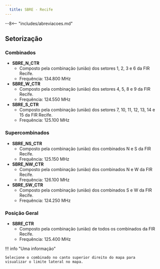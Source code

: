 ```yaml
---
  title: SBRE - Recife
---
```


--8<-- "includes/abreviacoes.md"

## Setorização

### Combinados
- **SBRE_N_CTR**
    - Composto pela combinação (união) dos setores 1, 2, 3 e 6 da FIR Recife.
    - Frequência: 134.800 MHz
- **SBRE_W_CTR**
    - Composto pela combinação (união) dos setores 4, 5, 8 e 9 da FIR Recife.
    - Frequência: 124.550 MHz
- **SBRE_S_CTR**
    - Composto pela combinação (união) dos setores 7, 10, 11, 12, 13, 14 e 15 da FIR Recife.
    - Frequência: 125.100 MHz
### Supercombinados
- **SBRE_NS_CTR**
    - Composto pela combinação (união) dos combinados N e S da FIR Recife.
    - Frequência: 125.150 MHz
- **SBRE_NW_CTR**
    - Composto pela combinação (união) dos combinados N e W da FIR Recife.
    - Frequência: 126.100 MHz
- **SBRE_SW_CTR**
    - Composto pela combinação (união) dos combinados S e W da FIR Recife.
    - Frequência: 124.250 MHz
### Posição Geral
- **SBRE_CTR**
    - Composto pela combinação (união) de todos os combinados da FIR Recife.
    - Frequência: 125.400 MHz

 <!-- ![](sbre.png){ : style="height:800px" } -->


!!! info "Uma informação"

    Selecione o combinado no canto superior direito do mapa para visualizar o limite lateral no mapa.


<div id="mapa1" class="mapa"></div>

<!--
Daqui pra baixo, são os mapas.
-->
<link rel="stylesheet" href="https://unpkg.com/leaflet@1.9.4/dist/leaflet.css"
   integrity="sha256-p4NxAoJBhIIN+hmNHrzRCf9tD/miZyoHS5obTRR9BMY="
   crossorigin=""/>
<script src="https://unpkg.com/leaflet@1.9.4/dist/leaflet.js"
   integrity="sha256-20nQCchB9co0qIjJZRGuk2/Z9VM+kNiyxNV1lvTlZBo="
   crossorigin=""></script>
<script src="https://cdn.jsdelivr.net/npm/leaflet-geometryutil@0.10.2/src/leaflet.geometryutil.min.js"></script>
<script src="https://cdn.jsdelivr.net/npm/leaflet-arrowheads@1.4.0/src/leaflet-arrowheads.min.js"></script>

<style>
    .mapa { height: 680px }
</style>

<script>

const cores = {
    ciano: '#2dd4bf',
    rosa: '#f472b6',
    verde: '#a3e635',
    amarelo: '#fbbf24',
    vermelho: '#f87171'
}

const configMapa = {
    zoomMin: 3,
    zoomMax: 14,
    zoomPadrao: 5,
    pontoCentral: [-9.382442, -38.714408],
    tileMapaUrlSatelite: 'https://server.arcgisonline.com/ArcGIS/rest/services/World_Imagery/MapServer/tile/{z}/{y}/{x}',
    tileMapaUrlStadia: 'https://tiles.stadiamaps.com/tiles/alidade_smooth/{z}/{x}/{y}{r}.png',
    tileMapaUrlStadiaDark: 'https://tiles.stadiamaps.com/tiles/alidade_smooth_dark/{z}/{x}/{y}{r}.png',
    tileMapaUrlEscuro: 'https://{s}.basemaps.cartocdn.com/dark_all/{z}/{x}/{y}{r}.png',
    tileMapaUrlClaro: 'https://{s}.basemaps.cartocdn.com/light_all/{z}/{x}/{y}{r}.png',
    tileMapaUrlOsm: 'https://tile.openstreetmap.org/{z}/{x}/{y}.png',
    tileMapaUrlOPNV: 'https://tileserver.memomaps.de/tilegen/{z}/{x}/{y}.png',
};

function reverteCoord(arrayOrig) {
    arrayOrig.forEach(function(part, index, array) {
        array[index][2] = array[index][0]
        array[index][0] = array[index][1]
        array[index][1] = array[index][2]
        array[index][2] = ""
    });
    return arrayOrig
}

const sbre = [ [-35.4608, -1.7439], [-36.2217, -1.3619], [-37.9531, -0.4917], [-39, 0], [-39.9331, 0.5036], [-40.7822, 0.9303], [-41.7, -1.7569], [-41.8556, -2.1744], [-42.086944, -2.855278], [-42.1475, -3.03], [-42.368056, -3.686111], [-42.523889, -4.176944], [-42.979444, -4.398611], [-43.157778, -4.485278], [-43.182573, -4.510323], [-43.386389, -4.703611], [-44.201389, -6.094444], [-44.796667, -6.304444], [-45.780278, -8.143611], [-46.672222, -8.86], [-47.150833, -9.530556], [-47.315278, -10.328611], [-46.934722, -11.848889], [-46.891111, -12.021944], [-45.62204, -13.306131], [-45.278124, -13.796406], [-45.010227, -14.217837], [-44.580004, -14.779477], [-44.251448, -15.354465], [-44.095833, -15.626499], [-42.819853, -16.378574], [-42.337778, -16.624722], [-41.820556, -16.948333], [-42.448056, -18.758056], [-42.440556, -19.105], [-42.479444, -19.463056], [-42.526944, -20.003333], [-42.752222, -20.411667], [-42.594444, -20.460833], [-42.316668, -20.533343], [-42.000004, -20.61667], [-41.400004, -20.48334], [-40.975556, -20.406111], [-40.8205, -20.694833], [-40.674833, -20.807667], [-40.5675, -20.901667], [-40.409614, -20.924606], [-40.348833, -20.933333], [-40.251833, -20.947333], [-40.007222, -20.866389], [-39.8122, -20.745], [-39.678, -20.598], [-39.6257, -20.5074], [-38.3444, -19.7896], [-37.6728, -18.8625], [-38.2428, -18.6793], [-37.6216, -17.4696], [-37.0281, -16.2961], [-35.8551, -14.6957], [-35.0828, -13.6253], [-34.4171, -12.7023], [-33.7561, -11.7775], [-32.9956, -10.7084], [-31.8644, -9.1011], [-30.1192, -6.5894], [-28.3914, -4.0714], [-29.2432, -3.6192], [-31.2094, -3.3882], [-32.1211, -3.2717], [-33.5089, -2.6381], [-34.8803, -2.0189] ]
const sbre_n = [ [-35.4608, -1.7439], [-36.2217, -1.3619], [-37.9531, -0.4917], [-39, 0], [-39.9331, 0.5036], [-40.7822, 0.9303], [-41.7, -1.7569], [-41.8556, -2.1744], [-42.086944, -2.855278], [-42.1475, -3.03], [-42.368056, -3.686111], [-42.523889, -4.176944], [-42.979444, -4.398611], [-42.983739, -4.4197], [-42.825, -5.0625], [-42.263344, -5.404994], [-40.364167, -6.548333], [-39.274722, -7.213611], [-38.255, -7.453611], [-38.200556, -7.771944], [-38.250833, -9.406389], [-38.700278, -10.100278], [-37.67785, -10.67154], [-37.389167, -10.832], [-37.077353, -10.981925], [-36.411614, -11.097711], [-36.2365, -11.128056], [-34.363889, -11.595278], [-33.7561, -11.7775], [-32.9956, -10.7084], [-31.8644, -9.1011], [-30.1192, -6.5894], [-28.3914, -4.0714], [-29.2432, -3.6192], [-31.2094, -3.3882], [-32.1211, -3.2717], [-33.5089, -2.6381], [-34.8803, -2.0189] ]
const sbre_w = [ [-40.364167, -6.548333], [-42.263344, -5.404994], [-42.825, -5.0625], [-42.983739, -4.4197], [-42.979444, -4.398611], [-43.157778, -4.485278], [-43.182573, -4.510323], [-43.386389, -4.703611], [-44.201389, -6.094444], [-44.796667, -6.304444], [-45.780278, -8.143611], [-46.672222, -8.86], [-47.150833, -9.530556], [-47.315278, -10.328611], [-46.934722, -11.848889], [-46.891111, -12.021944], [-45.62204, -13.306131], [-45.278124, -13.796406], [-45.010227, -14.217837], [-44.580004, -14.779477], [-44.251448, -15.354465], [-44.095833, -15.626499], [-42.819853, -16.378574], [-41.18, -14.316944], [-40.2725, -12.638333], [-40.1, -12.24], [-38.700278, -10.100278], [-38.250833, -9.406389], [-38.200556, -7.771944], [-38.255, -7.453611], [-39.274722, -7.213611] ]
const sbre_s = [ [-35.0828, -13.6253], [-34.4171, -12.7023], [-33.7561, -11.7775], [-34.363889, -11.595278], [-36.2365, -11.128056], [-36.411614, -11.097711], [-37.077353, -10.981925], [-37.389167, -10.832], [-37.67785, -10.67154], [-38.700278, -10.100278], [-40.1, -12.24], [-40.2725, -12.638333], [-41.18, -14.316944], [-42.819853, -16.378574], [-42.337778, -16.624722], [-41.820556, -16.948333], [-42.448056, -18.758056], [-42.440556, -19.105], [-42.479444, -19.463056], [-42.526944, -20.003333], [-42.752222, -20.411667], [-42.594444, -20.460833], [-42.316668, -20.533343], [-42.000004, -20.61667], [-41.400004, -20.48334], [-40.975556, -20.406111], [-40.8205, -20.694833], [-40.674833, -20.807667], [-40.5675, -20.901667], [-40.409614, -20.924606], [-40.348833, -20.933333], [-40.251833, -20.947333], [-40.007222, -20.866389], [-39.8122, -20.745], [-39.678, -20.598], [-39.6257, -20.5074], [-38.3444, -19.7896], [-37.6728, -18.8625], [-38.2428, -18.6793], [-37.6216, -17.4696], [-37.0281, -16.2961], [-35.8551, -14.6957] ]
const sbre_ns = [ [-35.4608, -1.7439], [-36.2217, -1.3619], [-37.9531, -0.4917], [-39, 0], [-39.9331, 0.5036], [-40.7822, 0.9303], [-41.7, -1.7569], [-41.8556, -2.1744], [-42.086944, -2.855278], [-42.1475, -3.03], [-42.368056, -3.686111], [-42.523889, -4.176944], [-42.979444, -4.398611], [-42.983739, -4.4197], [-42.825, -5.0625], [-42.263344, -5.404994], [-40.364167, -6.548333], [-39.274722, -7.213611], [-38.255, -7.453611], [-38.200556, -7.771944], [-38.250833, -9.406389], [-38.700278, -10.100278], [-40.1, -12.24], [-40.2725, -12.638333], [-41.18, -14.316944], [-42.819853, -16.378574], [-42.337778, -16.624722], [-41.820556, -16.948333], [-42.448056, -18.758056], [-42.440556, -19.105], [-42.479444, -19.463056], [-42.526944, -20.003333], [-42.752222, -20.411667], [-42.594444, -20.460833], [-42.316668, -20.533343], [-42.000004, -20.61667], [-41.400004, -20.48334], [-40.975556, -20.406111], [-40.8205, -20.694833], [-40.674833, -20.807667], [-40.5675, -20.901667], [-40.409614, -20.924606], [-40.348833, -20.933333], [-40.251833, -20.947333], [-40.007222, -20.866389], [-39.8122, -20.745], [-39.678, -20.598], [-39.6257, -20.5074], [-38.3444, -19.7896], [-37.6728, -18.8625], [-38.2428, -18.6793], [-37.6216, -17.4696], [-37.0281, -16.2961], [-35.8551, -14.6957], [-35.0828, -13.6253], [-34.4171, -12.7023], [-33.7561, -11.7775], [-32.9956, -10.7084], [-31.8644, -9.1011], [-30.1192, -6.5894], [-28.3914, -4.0714], [-29.2432, -3.6192], [-31.2094, -3.3882], [-32.1211, -3.2717], [-33.5089, -2.6381], [-34.8803, -2.0189] ]
const sbre_nw = [ [-35.4608, -1.7439], [-36.2217, -1.3619], [-37.9531, -0.4917], [-39, 0], [-39.9331, 0.5036], [-40.7822, 0.9303], [-41.7, -1.7569], [-41.8556, -2.1744], [-42.086944, -2.855278], [-42.1475, -3.03], [-42.368056, -3.686111], [-42.523889, -4.176944], [-42.979444, -4.398611], [-43.157778, -4.485278], [-43.182573, -4.510323], [-43.386389, -4.703611], [-44.201389, -6.094444], [-44.796667, -6.304444], [-45.780278, -8.143611], [-46.672222, -8.86], [-47.150833, -9.530556], [-47.315278, -10.328611], [-46.934722, -11.848889], [-46.891111, -12.021944], [-45.62204, -13.306131], [-45.278124, -13.796406], [-45.010227, -14.217837], [-44.580004, -14.779477], [-44.251448, -15.354465], [-44.095833, -15.626499], [-42.819853, -16.378574], [-41.18, -14.316944], [-40.2725, -12.638333], [-40.1, -12.24], [-38.700278, -10.100278], [-37.67785, -10.67154], [-37.389167, -10.832], [-37.077353, -10.981925], [-36.411614, -11.097711], [-36.2365, -11.128056], [-34.363889, -11.595278], [-33.7561, -11.7775], [-32.9956, -10.7084], [-31.8644, -9.1011], [-30.1192, -6.5894], [-28.3914, -4.0714], [-29.2432, -3.6192], [-31.2094, -3.3882], [-32.1211, -3.2717], [-33.5089, -2.6381], [-34.8803, -2.0189] ]
const sbre_sw = [ [-42.979444, -4.398611], [-43.157778, -4.485278], [-43.182573, -4.510323], [-43.386389, -4.703611], [-44.201389, -6.094444], [-44.796667, -6.304444], [-45.780278, -8.143611], [-46.672222, -8.86], [-47.150833, -9.530556], [-47.315278, -10.328611], [-46.934722, -11.848889], [-46.891111, -12.021944], [-45.62204, -13.306131], [-45.278124, -13.796406], [-45.010227, -14.217837], [-44.580004, -14.779477], [-44.251448, -15.354465], [-44.095833, -15.626499], [-42.819853, -16.378574], [-42.337778, -16.624722], [-41.820556, -16.948333], [-42.448056, -18.758056], [-42.440556, -19.105], [-42.479444, -19.463056], [-42.526944, -20.003333], [-42.752222, -20.411667], [-42.594444, -20.460833], [-42.316668, -20.533343], [-42.000004, -20.61667], [-41.400004, -20.48334], [-40.975556, -20.406111], [-40.8205, -20.694833], [-40.674833, -20.807667], [-40.5675, -20.901667], [-40.409614, -20.924606], [-40.348833, -20.933333], [-40.251833, -20.947333], [-40.007222, -20.866389], [-39.8122, -20.745], [-39.678, -20.598], [-39.6257, -20.5074], [-38.3444, -19.7896], [-37.6728, -18.8625], [-38.2428, -18.6793], [-37.6216, -17.4696], [-37.0281, -16.2961], [-35.8551, -14.6957], [-35.0828, -13.6253], [-34.4171, -12.7023], [-33.7561, -11.7775], [-34.363889, -11.595278], [-36.2365, -11.128056], [-36.411614, -11.097711], [-37.077353, -10.981925], [-37.389167, -10.832], [-37.67785, -10.67154], [-38.700278, -10.100278], [-38.250833, -9.406389], [-38.200556, -7.771944], [-38.255, -7.453611], [-39.274722, -7.213611] ]

var sbrePolygon = L.polygon(reverteCoord(sbre), {
    color: cores.vermelho,
    weight: 3
});
sbrePolygon.bindPopup("<b>SBRE_CTR</b><br><i>125.400 MHz</i>");

var sbrenPolygon = L.polygon(reverteCoord(sbre_n), {
    color: cores.ciano,
    weight: 3
});
sbrenPolygon.bindPopup("<b>SBRE_N_CTR</b><br><i>134.800 MHz</i>");

var sbrewPolygon = L.polygon(reverteCoord(sbre_w), {
    color: cores.amarelo,
    weight: 3
});
sbrewPolygon.bindPopup("<b>SBRE_W_CTR</b><br><i>124.550 MHz</i>");

var sbresPolygon = L.polygon(reverteCoord(sbre_s), {
    color: cores.verde,
    weight: 3
});
sbresPolygon.bindPopup("<b>SBRE_S_CTR</b><br><i>125.100 MHz</i>");

var sbrensPolygon = L.polygon(reverteCoord(sbre_ns), {
    color: cores.rosa,
    weight: 3
});
sbrensPolygon.bindPopup("<b>SBRE_NS_CTR</b><br><i>125.150 MHz</i>");

var sbrenwPolygon = L.polygon(reverteCoord(sbre_nw), {
    color: cores.verde,
    weight: 3
});
sbrenwPolygon.bindPopup("<b>SBRE_NW_CTR</b><br><i>126.100 MHz</i>");

var sbreswPolygon = L.polygon(reverteCoord(sbre_sw), {
    color: cores.amarelo,
    weight: 3
});
sbreswPolygon.bindPopup("<b>SBRE_SW_CTR</b><br><i>124.250 MHz</i>");

/**
 *  Fluxos
 * 
 */ 
var firInteiraGrupo = L.layerGroup([sbrePolygon]);
var combinadosGrupo = L.layerGroup([sbrenPolygon,sbrewPolygon,sbresPolygon]);
var superCombinadoNS = L.layerGroup([sbrensPolygon]);
var superCombinadoNW = L.layerGroup([sbrenwPolygon]);
var superCombinadoSW = L.layerGroup([sbreswPolygon]);


var tileMapaStadia = L.tileLayer(configMapa.tileMapaUrlStadia, {
    minZoom: configMapa.zoomMin,
    maxZoom: configMapa.zoomMax,
    attribution: '&copy; <a href="https://stadiamaps.com/" target="_blank">Stadia Maps</a>, &copy; <a href="https://openmaptiles.org/" target="_blank">OpenMapTiles</a> &copy; <a href="https://www.openstreetmap.org/copyright" target="_blank">OpenStreetMap</a>'
});

var tileMapaStadiaDark = L.tileLayer(configMapa.tileMapaUrlStadiaDark, {
    minZoom: configMapa.zoomMin,
    maxZoom: configMapa.zoomMax,
    attribution: '&copy; <a href="https://stadiamaps.com/" target="_blank">Stadia Maps</a>, &copy; <a href="https://openmaptiles.org/" target="_blank">OpenMapTiles</a> &copy; <a href="https://www.openstreetmap.org/copyright" target="_blank">OpenStreetMap</a>'
});

var tileMapaSatelite = L.tileLayer(configMapa.tileMapaUrlSatelite, {
    minZoom: configMapa.zoomMin,
    maxZoom: configMapa.zoomMax,
    attribution: '&copy; Esri'
});

var tileMapaOsm = L.tileLayer(configMapa.tileMapaUrlOsm, {
    minZoom: configMapa.zoomMin,
    maxZoom: configMapa.zoomMax,
    attribution: '&copy; OSM'
});


var mapa1 = L.map('mapa1', {
    minZoom: configMapa.zoomMin,
    maxZoom: configMapa.zoomMax,
    layers: [ tileMapaStadia ]
}).setView(configMapa.pontoCentral, configMapa.zoomPadrao);


var opcoesDeMapa = {
    "Stadia": tileMapaStadia,
    "Stadia Dark": tileMapaStadiaDark,
    "Arcgis Satélite": tileMapaSatelite,
    "Open Street Map": tileMapaOsm,
};

var opcoesDeFluxo = {
    "SBRE_CTR": firInteiraGrupo,
    "SBRE_NS_CTR": superCombinadoNS,
    "SBRE_NW_CTR": superCombinadoNW,
    "SBRE_SW_CTR": superCombinadoSW,
    "Combinados": combinadosGrupo
};

var layerControl = L.control.layers(opcoesDeMapa, opcoesDeFluxo).addTo(mapa1);

</script>